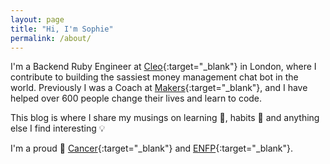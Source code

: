 ```yaml
---
layout: page
title: "Hi, I'm Sophie"
permalink: /about/
---
```


I'm a Backend Ruby Engineer at [Cleo](http://meetcleo.com){:target="_blank"} in London, where I contribute to building the sassiest money management chat bot in the world. Previously I was a Coach at [Makers](http://makers.tech){:target="_blank"}, and I have helped over 600 people change their lives and learn to code.

This blog is where I share my musings on learning 📓, habits 🌱 and anything else I find interesting 💡

I'm a proud 🦀 [Cancer](https://www.vice.com/en_us/article/8xe4xp/cancer-astrology-worst-traits-moody){:target="_blank"} and [ENFP](https://www.16personalities.com/enfp-personality){:target="_blank"}.
